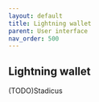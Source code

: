 ```yaml
---
layout: default
title: Lightning wallet
parent: User interface
nav_order: 500
---
```

## Lightning wallet

(TODO)Stadicus
